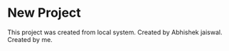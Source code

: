 # New Project

This project was created from local system.
Created by Abhishek jaiswal.
Created by me.